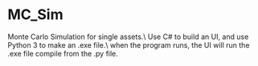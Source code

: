# MC_Sim
Monte Carlo Simulation for single assets.\\
Use C# to build an UI, and use Python 3 to make an .exe file.\\
when the program runs, the UI will run the .exe file compile from the .py file.
